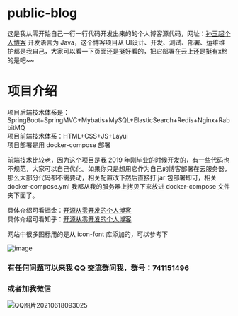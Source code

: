 # public-blog
这是我从零开始自己一行一行代码开发出来的的个人博客源代码，网址：<a href="https://www.sunyuchao.com" target="_blank">孙玉超个人博客</a>
开发语言为 Java，这个博客项目从 UI设计、开发、测试、部署、运维维护都是我自己，大家可以看一下页面还是挺好看的，把它部署在云上还是挺有x格的是吧~~

# 项目介绍
项目后端技术体系是：SpringBoot+SpringMVC+Mybatis+MySQL+ElasticSearch+Redis+Nginx+RabbitMQ <br>
项目前端技术体系：HTML+CSS+JS+Layui <br>
项目部署是用 docker-compose 部署 <br>

前端技术比较老，因为这个项目是我 2019 年刚毕业的时候开发的，有一些代码也不规范，大家可以自己优化。如果你只是想用它作为自己的博客部署在云服务器，那么大部分代码都不需要动，相关配置改下然后直接打 jar 包部署即可，相关 docker-compose.yml 我都从我的服务器上拷贝下来放进 docker-compose 文件夹下面了。

具体介绍可看掘金：<a href="https://juejin.cn/post/6974942509344489485" target="_blank">开源从零开发的个人博客</a>
<br>
具体介绍可看知乎：<a href="https://zhuanlan.zhihu.com/p/381757532" target="_blank">开源从零开发的个人博客</a>

网站中很多图标用的是从 icon-font 库添加的，可以参考下

![image](https://user-images.githubusercontent.com/44022031/122400576-618ccd80-cf6b-11eb-8749-7ff9bf27aeb6.png)


<h3>有任何问题可以来我 QQ 交流群问我，群号：741151496</h3>
<h3>或者加我微信</h3>


![QQ图片20210618093025](https://user-images.githubusercontent.com/44022031/122492208-dea05d00-cfd4-11eb-9965-3659a92ccb3b.jpg)

